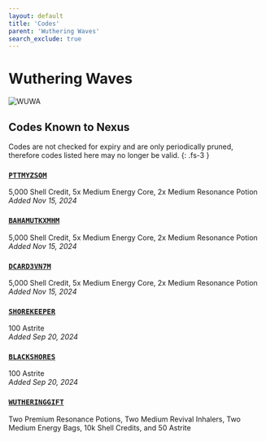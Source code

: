 ```yaml
---
layout: default
title: 'Codes'
parent: 'Wuthering Waves'
search_exclude: true
---
```


# Wuthering Waves

![WUWA](https://cdn.discordapp.com/emojis/1266477000583811232.png)

## Codes Known to Nexus

Codes are not checked for expiry and are only periodically pruned, therefore codes listed here may no longer be valid.
{: .fs-3 }

### [`PTTMYZSOM`](https://clipboard.nexus-codes.app/?copy=PTTMYZSOM)

5,000 Shell Credit, 5x Medium Energy Core, 2x Medium Resonance Potion<br />*Added Nov 15, 2024*

### [`BAHAMUTKXMHM`](https://clipboard.nexus-codes.app/?copy=BAHAMUTKXMHM)

5,000 Shell Credit, 5x Medium Energy Core, 2x Medium Resonance Potion<br />*Added Nov 15, 2024*

### [`DCARD3VN7M`](https://clipboard.nexus-codes.app/?copy=DCARD3VN7M)

5,000 Shell Credit, 5x Medium Energy Core, 2x Medium Resonance Potion<br />*Added Nov 15, 2024*

### [`SHOREKEEPER`](https://clipboard.nexus-codes.app/?copy=SHOREKEEPER)

100 Astrite<br />*Added Sep 20, 2024*

### [`BLACKSHORES`](https://clipboard.nexus-codes.app/?copy=BLACKSHORES)

100 Astrite<br />*Added Sep 20, 2024*

### [`WUTHERINGGIFT`](https://clipboard.nexus-codes.app/?copy=WUTHERINGGIFT)

Two Premium Resonance Potions, Two Medium Revival Inhalers, Two Medium Energy Bags, 10k Shell Credits, and 50 Astrite<br />